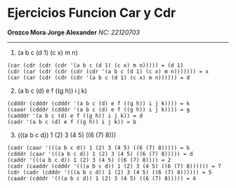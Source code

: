 # Ejercicios Funcion Car y Cdr
**Orozco Mora Jorge Alexander**
*NC: 22120703*

---

1. (a b c (d 1) (c x) m n)
~~~
(car (cdr (cdr (cdr '(a b c (d 1) (c x) m n))))) = (d 1)
(cdr (car (cdr (cdr (cdr (cdr '(a b c (d 1) (c x) m n))))))) = x
(car (car (cdr (cdr (cdr '(a b c (d 1) (c x) m n)))))) = d
~~~

2. (a b c (d) e f ((g h)) i j k)
~~~
(cdddr (cdddr (cdddr '(a b c (d) e f ((g h)) i j k)))) = k
(caaar (cdddr (cdddr '(a b c (d) e f ((g h)) i j k)))) = g
(cadddr '(a b c (d) e f ((g h)) i j k)) = d
(cadr '(a b c (d) e f ((g h)) i j k)) = b
~~~

3. (((a b c d)) 1 (2) 3 (4 5) ((6 (7) 8)))
~~~
(cadr (caar '(((a b c d)) 1 (2) 3 (4 5) ((6 (7) 8))))) = b
(cdddr (caar '(((a b c d)) 1 (2) 3 (4 5) ((6 (7) 8))))) = d
(caddr '(((a b c d)) 1 (2) 3 (4 5) ((6 (7) 8)))) = 2
(cadr (caaddr (cdddr '(((a b c d)) 1 (2) 3 (4 5) ((6 (7) 8)))))) = 7
(cdr (cadr (cdddr '(((a b c d)) 1 (2) 3 (4 5) ((6 (7) 8)))))) = 5
(caadr (cdddr '(((a b c d)) 1 (2) 3 (4 5) ((6 (7) 8))))) = 4
~~~
